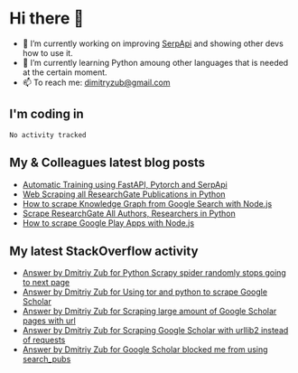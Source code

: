 # Hi there 👋

- 🔭 I’m currently working on improving [SerpApi](https://github.com/serpapi) and showing other devs how to use it.
- 🌱 I’m currently learning Python amoung other languages that is needed at the certain moment.
- 📫 To reach me: dimitryzub@gmail.com

## I'm coding in

<!--START_SECTION:waka-->

```text
No activity tracked
```

<!--END_SECTION:waka-->

## My & Сolleagues latest blog posts
<!-- BLOG-POST-LIST:START -->
- [Automatic Training using FastAPI, Pytorch and SerpApi](https://serpapi.com/blog/automatic-training-fastapi-pytorch-serpapi/)
- [Web Scraping all ResearchGate Publications in Python](https://serpapi.com/blog/web-scraping-all-researchgate-publications-in-python/)
- [How to scrape Knowledge Graph from Google Search with Node.js](https://serpapi.com/blog/how-to-scrape-knowledge-graph-from-google-search-with-node-js/)
- [Scrape ResearchGate All Authors, Researchers in Python](https://serpapi.com/blog/scrape-researchgate-all-authors-researchers-in-python/)
- [How to scrape Google Play Apps with Node.js](https://serpapi.com/blog/how-to-scrape-google-play-apps/)
<!-- BLOG-POST-LIST:END -->

## My latest StackOverflow activity
<!-- STACKOVERFLOW:START -->
- [Answer by Dmitriy Zub for Python Scrapy spider randomly stops going to next page](https://stackoverflow.com/questions/67586905/python-scrapy-spider-randomly-stops-going-to-next-page/72448706#72448706)
- [Answer by Dmitriy Zub for Using tor and python to scrape Google Scholar](https://stackoverflow.com/questions/11443600/using-tor-and-python-to-scrape-google-scholar/72447824#72447824)
- [Answer by Dmitriy Zub for Scraping large amount of Google Scholar pages with url](https://stackoverflow.com/questions/45193277/scraping-large-amount-of-google-scholar-pages-with-url/72447684#72447684)
- [Answer by Dmitriy Zub for Scraping Google Scholar with urllib2 instead of requests](https://stackoverflow.com/questions/54448842/scraping-google-scholar-with-urllib2-instead-of-requests/72447488#72447488)
- [Answer by Dmitriy Zub for Google Scholar blocked me from using search_pubs](https://stackoverflow.com/questions/65646994/google-scholar-blocked-me-from-using-search-pubs/72444274#72444274)
<!-- STACKOVERFLOW:END -->
